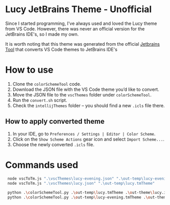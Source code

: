 # Lucy JetBrains Theme - Unofficial

Since I started programming, I've always used and loved the Lucy theme from VS Code. However, there was never an
official version for the JetBrains IDE's, so I made my own.

It is worth noting that this theme was generated from the
official [Jetbrains Tool](https://github.com/JetBrains/colorSchemeTool) that converts VS Code themes to JetBrains IDE's

# How to use

1. Clone the `colorSchemeTool` code.
2. Download the JSON file with the VS Code theme you’d like to convert.
3. Move the JSON file to the `vscThemes` folder under `colorSchemeTool`.
4. Run the `convert.sh` script.
5. Check the `intellijThemes` folder – you should find a new `.icls` file there.

## How to apply converted theme

1. In your IDE, go to `Preferences / Settings | Editor | Color Scheme`.
2. Click on the `Show Scheme Actions` gear icon and select `Import Scheme...`.
3. Choose the newly converted `.icls` file.

# Commands used

```bash
 node vscToTm.js ".\vscThemes\lucy-evening.json" ".\out-temp\lucy-evening.tmTheme"
 node vscToTm.js ".\vscThemes\lucy.json" ".\out-temp\lucy.tmTheme"
 
 python .\colorSchemeTool.py .\out-temp\lucy.tmTheme .\out-theme\lucy.icls
 python .\colorSchemeTool.py .\out-temp\lucy-evening.tmTheme .\out-theme\lucy-evening.icls
```